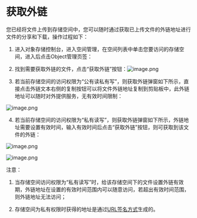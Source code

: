 # **获取外链**

您已经将文件上传到存储空间中，您可以随时通过获取已上传文件的外链地址进行文件的分享和下载，操作过程如下：

1. 进入对象存储控制台，进入空间管理，在空间列表中单击您要访问的存储空间，进入后点击Object管理页签：

2. 找到需要获取外链的文件，点击“获取外链”按钮：![image.png](https://img1.jcloudcs.com/cms/eb6f98ce-a3cd-4b13-b3e1-6ebe0ad7d91320170811222125.png)

3. 若当前存储空间的访问权限为“公有读私有写”，则获取外链弹窗如下所示，直接点击外链文本右侧的复制按钮可以将文件外链地址复制到剪贴板中，此外链地址可以随时对外提供服务，无有效时间限制：

![image.png](https://img1.jcloudcs.com/cms/86c1cec7-7f5f-4bd9-882b-8cf867419c5d20170810222528.png)

4. 若当前存储空间的访问权限为“私有读写”，则获取外链弹窗如下所示，外链地址需要设置有效时间，输入有效时间后点击“获取外链”按钮，则可获取到该文件的外链：

![image.png](https://img1.jcloudcs.com/cms/fd026e82-d874-4144-bd92-19f3f17fb25920170810222916.png)

![image.png](https://img1.jcloudcs.com/cms/f8de01b8-c73c-47c6-aa04-2b181b1220fb20170810223140.png)

注意：

1. 当存储空间访问权限为“私有读写”时，给该存储空间下的文件设置外链有效期，外链地址在设置的有效时间范围内可以随意访问，若超出有效时间范围，则外链地址无法访问；

2. 存储空间为私有权限时获得的地址是通过[URL签名方式](http://www.jdcloud.com/help/detail/1189/isCateLog/1)生成的。